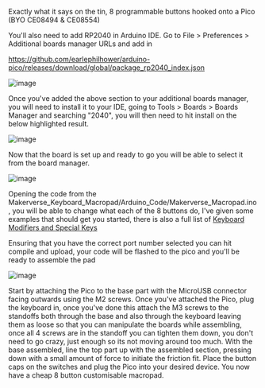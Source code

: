 Exactly what it says on the tin, 8 programmable buttons hooked onto a Pico (BYO CE08494 & CE08554)

You'll also need to add RP2040 in Arduino IDE. Go to File > Preferences > Additional boards manager URLs and add in 

https://github.com/earlephilhower/arduino-pico/releases/download/global/package_rp2040_index.json

![image](https://github.com/Drath1995/Pi-Pico-Makerverse-MacroPad/assets/49476908/017367eb-2cc9-4e83-8b43-0ce845d7af99)

Once you've added the above section to your additional boards manager, you will need to install it to your IDE, going to Tools > Boards > Boards Manager and searching "2040", you will then need to hit install on the below highlighted result.

![image](https://github.com/user-attachments/assets/5b633b21-bb8b-4e03-ae45-a46cefcae37c)

Now that the board is set up and ready to go you will be able to select it from the board manager.

![image](https://github.com/user-attachments/assets/8015caf1-fdaa-4642-9737-915dee51d394)

Opening the code from the Makerverse_Keyboard_Macropad/Arduino_Code/Makerverse_Macropad.ino, you will be able to change what each of the 8 buttons do, I've given some examples that should get you started, there is also a full list of [Keyboard Modifiers and Special Keys](https://www.arduino.cc/reference/en/language/functions/usb/keyboard/keyboardmodifiers/)

Ensuring that you have the correct port number selected you can hit compile and upload, your code will be flashed to the pico and you'll be ready to assemble the pad

![image](https://github.com/user-attachments/assets/b2be9703-7597-4047-bdc1-d22f153e6ea7)

Start by attaching the Pico to the base part with the MicroUSB connector facing outwards using the M2 screws. Once you've attached the Pico, plug the keyboard in, once you've done this attach the M3 screws to the standoffs both through the base and also through the keyboard leaving them as loose  so that you can manipulate the boards while assembling, once all 4 screws are in the standoff you can tighten them down, you don't need to go crazy, just enough so its not moving around too much. With the base assembled, line the top part up with the assembled section, pressing down with a small amount of force to initiate the friction fit. Place the button caps on the switches and plug the Pico into your desired device. You now have a cheap 8 button customisable macropad.
